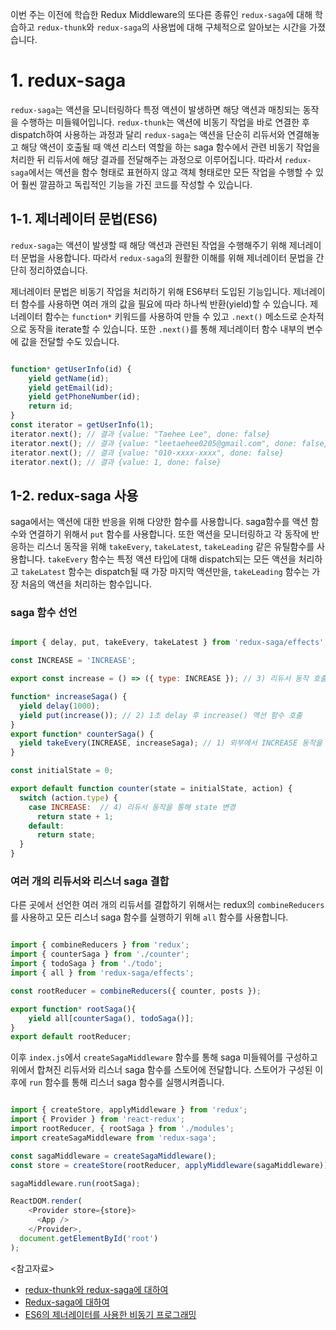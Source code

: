 이번 주는 이전에 학습한 Redux Middleware의 또다른 종류인 `redux-saga`에 대해 학습하고
`redux-thunk`와 `redux-saga`의 사용법에 대해 구체적으로 알아보는 시간을 가졌습니다.

# 1. redux-saga

`redux-saga`는 액션을 모니터링하다 특정 액션이 발생하면 해당 액션과 매칭되는 동작을 수행하는 미들웨어입니다.
`redux-thunk`는 액션에 비동기 작업을 바로 연결한 후 dispatch하여 사용하는 과정과 달리 `redux-saga`는
액션을 단순히 리듀서와 연결해놓고 해당 액션이 호출될 때 액션 리스터 역할을 하는 saga 함수에서 관련 비동기 작업을
처리한 뒤 리듀서에 해당 결과를 전달해주는 과정으로 이루어집니다. 따라서 `redux-saga`에서는 액션을 함수
형태로 표현하지 않고 객체 형태로만 모든 작업을 수행할 수 있어 훨씬 깔끔하고 독립적인 기능을 가진 코드를
작성할 수 있습니다.

## 1-1. 제너레이터 문법(ES6)

`redux-saga`는 액션이 발생할 때 해당 액션과 관련된 작업을 수행해주기 위해 제너레이터 문법을 사용합니다.
따라서 `redux-saga`의 원활한 이해를 위해 제너레이터 문법을 간단히 정리하였습니다.

제너레이터 문법은 비동기 작업을 처리하기 위해 ES6부터 도입된 기능입니다.
제너레이터 함수를 사용하면 여러 개의 값을 필요에 따라 하나씩 반환(yield)할 수 있습니다.
제너레이터 함수는 `function*` 키워드를 사용하여 만들 수 있고 `.next()` 메소드로 순차적으로 동작을
iterate할 수 있습니다. 또한 `.next()`를 통해 제너레이터 함수 내부의 변수에 값을 전달할 수도 있습니다.

```JavaScript

function* getUserInfo(id) {
    yield getName(id);
    yield getEmail(id);
    yield getPhoneNumber(id);
    return id;
}
const iterator = getUserInfo(1);
iterator.next(); // 결과 {value: "Taehee Lee", done: false}
iterator.next(); // 결과 {value: "leetaehee0205@gmail.com", done: false}
iterator.next(); // 결과 {value: "010-xxxx-xxxx", done: false}
iterator.next(); // 결과 {value: 1, done: false}

```

## 1-2. redux-saga 사용

saga에서는 액션에 대한 반응을 위해 다양한 함수를 사용합니다. saga함수를 액션 함수와 연결하기 위해서 `put` 함수를
사용합니다. 또한 액션을 모니터링하고 각 동작에 반응하는 리스너 동작을 위해 `takeEvery`, `takeLatest`,
`takeLeading` 같은 유틸함수를 사용합니다. `takeEvery` 함수는 특정 액션 타입에 대해 dispatch되는
모든 액션을 처리하고 `takeLatest` 함수는 dispatch될 때 가장 마지막 액션만을, `takeLeading` 함수는 가장
처음의 액션을 처리하는 함수입니다.

### saga 함수 선언

```JavaScript

import { delay, put, takeEvery, takeLatest } from 'redux-saga/effects';

const INCREASE = 'INCREASE';

export const increase = () => ({ type: INCREASE }); // 3) 리듀서 동작 호출

function* increaseSaga() {
  yield delay(1000);
  yield put(increase()); // 2) 1초 delay 후 increase() 액션 함수 호출
}
export function* counterSaga() {
  yield takeEvery(INCREASE, increaseSaga); // 1) 외부에서 INCREASE 동작을 호출하면 increaseSaga 호출 (리스너 saga)
}

const initialState = 0;

export default function counter(state = initialState, action) {
  switch (action.type) {
    case INCREASE:  // 4) 리듀서 동작을 통해 state 변경
      return state + 1;
    default:
      return state;
  }
}

```

### 여러 개의 리듀서와 리스너 saga 결합

다른 곳에서 선언한 여러 개의 리듀서를 결합하기 위해서는 redux의 `combineReducers`를 사용하고
모든 리스너 saga 함수를 실행하기 위해 `all` 함수를 사용합니다.

```JavaScript

import { combineReducers } from 'redux';
import { counterSaga } from './counter';
import { todoSaga } from './todo';
import { all } from 'redux-saga/effects';

const rootReducer = combineReducers({ counter, posts });

export function* rootSaga(){
    yield all[counterSaga(), todoSaga()];
}
export default rootReducer;

```

이후 `index.js`에서 `createSagaMiddleware` 함수를 통해 saga 미들웨어를 구성하고 위에서 합쳐진
리듀서와 리스너 saga 함수를 스토어에 전달합니다. 스토어가 구성된 이후에 `run` 함수를 통해 리스너 saga 함수를 실행시켜줍니다.

```JavaScript

import { createStore, applyMiddleware } from 'redux';
import { Provider } from 'react-redux';
import rootReducer, { rootSaga } from './modules';
import createSagaMiddleware from 'redux-saga';

const sagaMiddleware = createSagaMiddleware();
const store = createStore(rootReducer, applyMiddleware(sagaMiddleware))

sagaMiddleware.run(rootSaga);

ReactDOM.render(
    <Provider store={store}>
      <App />
    </Provider>,
  document.getElementById('root')
);

```

&lt;참고자료&gt;
- [redux-thunk와 redux-saga에 대하여](https://react.vlpt.us/redux-middleware/10-redux-saga.html)
- [Redux-saga에 대하여](https://medium.com/@han7096/redux-saga%EC%97%90-%EB%8C%80%ED%95%98%EC%97%AC-5e39b72380af)
- [ES6의 제너레이터를 사용한 비동기 프로그래밍](https://meetup.toast.com/posts/73)
